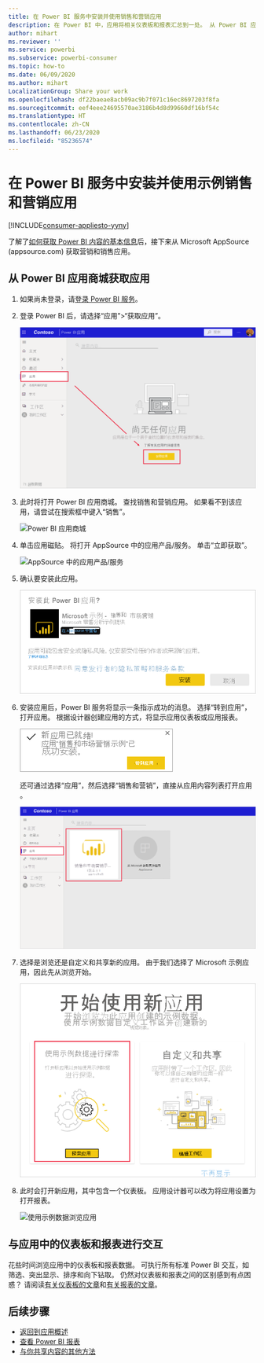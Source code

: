 ```yaml
---
title: 在 Power BI 服务中安装并使用销售和营销应用
description: 在 Power BI 中，应用将相关仪表板和报表汇总到一处。 从 Power BI 应用市场安装销售和营销应用。
author: mihart
ms.reviewer: ''
ms.service: powerbi
ms.subservice: powerbi-consumer
ms.topic: how-to
ms.date: 06/09/2020
ms.author: mihart
LocalizationGroup: Share your work
ms.openlocfilehash: df22baeae8acb09ac9b7f071c16ec8697203f8fa
ms.sourcegitcommit: eef4eee24695570ae3186b4d8d99660df16bf54c
ms.translationtype: HT
ms.contentlocale: zh-CN
ms.lasthandoff: 06/23/2020
ms.locfileid: "85236574"
---
```

# <a name="install-and-use-the-sample-sales-and-marketing-app-in-the-power-bi-service"></a>在 Power BI 服务中安装并使用示例销售和营销应用

[!INCLUDE[consumer-appliesto-yyny](../includes/consumer-appliesto-yyny.md)]

了解了[如何获取 Power BI 内容的基本信息](end-user-app-view.md)后，接下来从 Microsoft AppSource (appsource.com) 获取营销和销售应用。 


## <a name="get-the-app-from-the-power-bi-apps-marketplace"></a>从 Power BI 应用商城获取应用

1. 如果尚未登录，请[登录 Power BI 服务](./end-user-sign-in.md)。 

1. 登录 Power BI 后，请选择“应用”>“获取应用”。 

    ![获取应用  ](./media/end-user-app-marketing/power-bi-get-apps.png)

1. 此时将打开 Power BI 应用商城。 查找销售和营销应用。 如果看不到该应用，请尝试在搜索框中键入“销售”。

    ![Power BI 应用商城  ](./media/end-user-app-marketing/power-bi-apps-marketplace.png)

1. 单击应用磁贴。 将打开 AppSource 中的应用产品/服务。 单击“立即获取”。

   ![AppSource 中的应用产品/服务](./media/end-user-app-marketing/power-bi-apps-app-offering.png)

1. 确认要安装此应用。

   ![安装此应用？](./media/end-user-app-marketing/power-bi-app-install.png)

5. 安装应用后，Power BI 服务将显示一条指示成功的消息。 选择“转到应用”，打开应用。 根据设计器创建应用的方式，将显示应用仪表板或应用报表。

    ![已成功安装应用 ](./media/end-user-app-marketing/power-bi-app-ready.png)

    还可通过选择“应用”，然后选择“销售和营销”，直接从应用内容列表打开应用 。

    ![Power BI 中的“应用”](./media/end-user-app-marketing/power-bi-apps-sales-marketing.png)


6. 选择是浏览还是自定义和共享新的应用。 由于我们选择了 Microsoft 示例应用，因此先从浏览开始。 

    ![使用示例数据浏览应用](./media/end-user-app-marketing/power-bi-explore.png)

7.  此时会打开新应用，其中包含一个仪表板。 应用设计器可以改为将应用设置为打开报表。  

    ![使用示例数据浏览应用](./media/end-user-app-marketing/power-bi-new-app.png)




## <a name="interact-with-the-dashboards-and-reports-in-the-app"></a>与应用中的仪表板和报表进行交互
花些时间浏览应用中的仪表板和报表数据。 可执行所有标准 Power BI 交互，如筛选、突出显示、排序和向下钻取。  仍然对仪表板和报表之间的区别感到有点困惑？  请阅读[有关仪表板的文章](end-user-dashboards.md)和[有关报表的文章](end-user-reports.md)。  




## <a name="next-steps"></a>后续步骤
* [返回到应用概述](end-user-apps.md)
* [查看 Power BI 报表](end-user-report-open.md)
* [与你共享内容的其他方法](end-user-shared-with-me.md)
